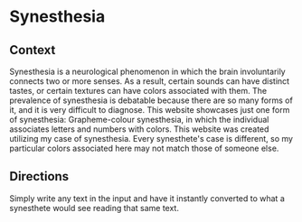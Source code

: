 # Synesthesia

## Context
Synesthesia is a neurological phenomenon in which the brain involuntarily connects two or more senses. As a result, certain sounds can have distinct tastes, or certain textures can have colors associated with them.
The prevalence of synesthesia is debatable because there are so many forms of it, and it is very difficult to diagnose.
This website showcases just one form of synesthesia: Grapheme-colour synesthesia, in which the individual associates letters and numbers with colors. This website was created utilizing my case of synesthesia.
Every synesthete's case is different, so my particular colors associated here may not match those of someone else.  

## Directions
Simply write any text in the input and have it instantly converted to what a synesthete would see reading that same text.
